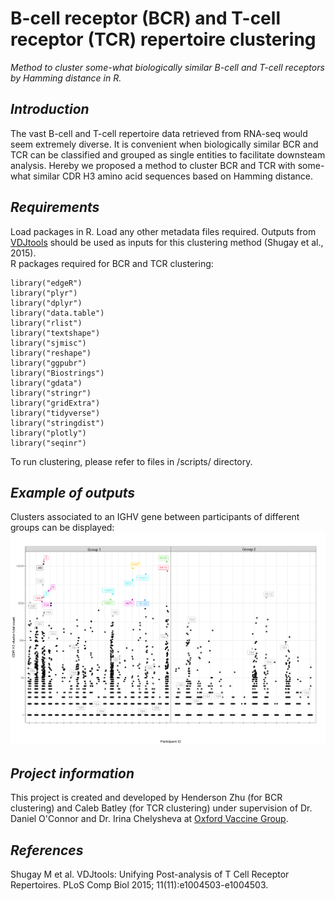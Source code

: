 # B-cell receptor (BCR) and T-cell receptor (TCR) repertoire clustering
*Method to cluster some-what biologically similar B-cell and T-cell receptors by Hamming distance in R.*

## *Introduction*
The vast B-cell and T-cell repertoire data retrieved from RNA-seq would seem extremely diverse. It is convenient when biologically similar BCR and TCR can be classified and grouped as single entities to facilitate downsteam analysis. Hereby we proposed a method to cluster BCR and TCR with some-what similar CDR H3 amino acid sequences based on Hamming distance.

## *Requirements*
Load packages in R. Load any other metadata files required. Outputs from [VDJtools](https://github.com/mikessh/vdjtools) should be used as inputs for this clustering method (Shugay et al., 2015). \
R packages required for BCR and TCR clustering:
```
library("edgeR")
library("plyr")
library("dplyr")
library("data.table")
library("rlist")
library("textshape")
library("sjmisc")
library("reshape")
library("ggpubr")
library("Biostrings")
library("gdata")
library("stringr")
library("gridExtra")
library("tidyverse")
library("stringdist")
library("plotly")
library("seqinr")
```
To run clustering, please refer to files in /scripts/ directory.
## *Example of outputs*
Clusters associated to an IGHV gene between participants of different groups can be displayed:
![Image](/assets/CDRH3_cluster_expression_sample_1.png)
## *Project information*
This project is created and developed by Henderson Zhu (for BCR clustering) and Caleb Batley (for TCR clustering) under supervision of Dr. Daniel O'Connor and Dr. Irina Chelysheva at [Oxford Vaccine Group](https://www.ovg.ox.ac.uk/).
## *References*
Shugay M et al. VDJtools: Unifying Post-analysis of T Cell Receptor Repertoires. PLoS Comp Biol 2015; 11(11):e1004503-e1004503.
